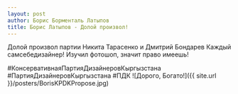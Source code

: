 ```yaml
---
layout: post
author: Борис Борменталь Латыпов
title: Борис Латыпов - Долой произвол!
---
```

Долой произвол партии Никита Тарасенко и Дмитрий Бондарев
Каждый самсебедизайнер!
Изучил фотошоп, значит право имеешь!

\#КонсервативнаяПартияДизайнеровКыргызстана
\#ПартияДизайнеровКыргызстана
\#ПДК
![Дорого, Богато!]({{ site.url }}/posters/BorisKPDKPropose.jpg)
